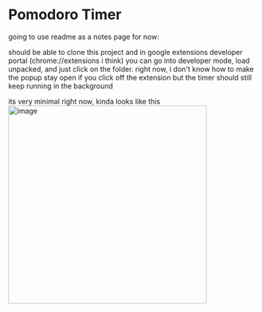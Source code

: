# Pomodoro Timer
going to use readme as a notes page for now:

should be able to clone this project and in google extensions developer portal (chrome://extensions i think) you can go into developer mode, load unpacked, and just click on the folder. right now, i don't know how to make the popup stay open if you click off the extension but the timer should still keep running in the background

its very minimal right now, kinda looks like this
<img width="398" alt="image" src="https://github.com/zrogerye/PomodoroTimerExtension/assets/67408272/d5bdbe02-5259-4a32-8aca-da58a11392de">
